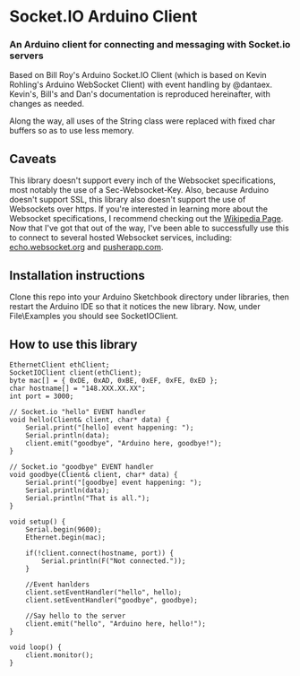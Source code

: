 # Socket.IO Arduino Client
### An Arduino client for connecting and messaging with Socket.io servers

Based on Bill Roy's Arduino Socket.IO Client (which is based on Kevin Rohling's Arduino WebSocket Client) with event handling by @dantaex. Kevin's, Bill's and Dan's documentation is reproduced hereinafter, with changes as needed.

Along the way, all uses of the String class were replaced with fixed char buffers so as to use less memory.

## Caveats

This library doesn't support every inch of the Websocket specifications, most notably the use of a Sec-Websocket-Key. Also, because Arduino doesn't support SSL, this library also doesn't support the use of Websockets over https. If you're interested in learning more about the Websocket specifications, I recommend checking out the [Wikipedia Page](http://en.wikipedia.org/wiki/WebSocket). Now that I've got that out of the way, I've been able to successfully use this to connect to several hosted Websocket services, including: [echo.websocket.org](http://websocket.org/echo.html) and [pusherapp.com](http://pusherapp.com).

## Installation instructions

Clone this repo into your Arduino Sketchbook directory under libraries, then restart the Arduino IDE so that it notices the new library.  Now, under File\Examples you should see SocketIOClient.

## How to use this library

```
EthernetClient ethClient;
SocketIOClient client(ethClient);
byte mac[] = { 0xDE, 0xAD, 0xBE, 0xEF, 0xFE, 0xED };
char hostname[] = "148.XXX.XX.XX";
int port = 3000;

// Socket.io "hello" EVENT handler
void hello(Client& client, char* data) {
    Serial.print("[hello] event happening: ");
    Serial.println(data);
    client.emit("goodbye", "Arduino here, goodbye!");
}

// Socket.io "goodbye" EVENT handler
void goodbye(Client& client, char* data) {
    Serial.print("[goodbye] event happening: ");
    Serial.println(data);
    Serial.println("That is all.");
}

void setup() {
    Serial.begin(9600);
    Ethernet.begin(mac);

    if(!client.connect(hostname, port)) {
        Serial.println(F("Not connected."));
    }

    //Event hanlders
    client.setEventHandler("hello", hello);
    client.setEventHandler("goodbye", goodbye);

    //Say hello to the server
    client.emit("hello", "Arduino here, hello!");
}

void loop() {
    client.monitor();
}

```